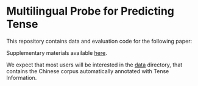 # Multilingual Probe for Predicting Tense

This repository contains data and evaluation code for the following paper:

Supplementary materials available [here]().

We expect that most users will be interested in the [data](data) directory, that contains the Chinese corpus automatically annotated with Tense Information.
